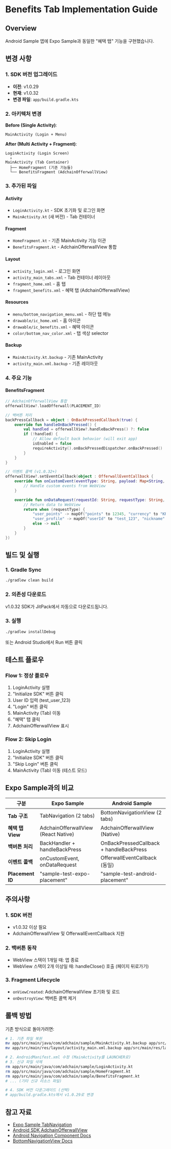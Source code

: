 # Benefits Tab Implementation Guide

## Overview
Android Sample 앱에 Expo Sample과 동일한 "혜택 탭" 기능을 구현했습니다.

## 변경 사항

### 1. SDK 버전 업그레이드
- **이전**: v1.0.29
- **현재**: v1.0.32
- **변경 파일**: `app/build.gradle.kts`

### 2. 아키텍처 변경
**Before (Single Activity)**:
```
MainActivity (Login + Menu)
```

**After (Multi Activity + Fragment)**:
```
LoginActivity (Login Screen)
  ↓
MainActivity (Tab Container)
  ├── HomeFragment (기존 기능들)
  └── BenefitsFragment (AdchainOfferwallView)
```

### 3. 추가된 파일

#### Activity
- `LoginActivity.kt` - SDK 초기화 및 로그인 화면
- `MainActivity.kt` (새 버전) - Tab 컨테이너

#### Fragment
- `HomeFragment.kt` - 기존 MainActivity 기능 이관
- `BenefitsFragment.kt` - AdchainOfferwallView 통합

#### Layout
- `activity_login.xml` - 로그인 화면
- `activity_main_tabs.xml` - Tab 컨테이너 레이아웃
- `fragment_home.xml` - 홈 탭
- `fragment_benefits.xml` - 혜택 탭 (AdchainOfferwallView)

#### Resources
- `menu/bottom_navigation_menu.xml` - 하단 탭 메뉴
- `drawable/ic_home.xml` - 홈 아이콘
- `drawable/ic_benefits.xml` - 혜택 아이콘
- `color/bottom_nav_color.xml` - 탭 색상 selector

#### Backup
- `MainActivity.kt.backup` - 기존 MainActivity
- `activity_main.xml.backup` - 기존 레이아웃

### 4. 주요 기능

#### BenefitsFragment
```kotlin
// AdchainOfferwallView 통합
offerwallView?.loadOfferwall(PLACEMENT_ID)

// 백버튼 처리
backPressCallback = object : OnBackPressedCallback(true) {
    override fun handleOnBackPressed() {
        val handled = offerwallView?.handleBackPress() ?: false
        if (!handled) {
            // Allow default back behavior (will exit app)
            isEnabled = false
            requireActivity().onBackPressedDispatcher.onBackPressed()
        }
    }
}

// 이벤트 콜백 (v1.0.32+)
offerwallView?.setEventCallback(object : OfferwallEventCallback {
    override fun onCustomEvent(eventType: String, payload: Map<String, Any?>) {
        // Handle custom events from WebView
    }

    override fun onDataRequest(requestId: String, requestType: String, params: Map<String, Any?>): Map<String, Any?>? {
        // Return data to WebView
        return when (requestType) {
            "user_points" -> mapOf("points" to 12345, "currency" to "KRW")
            "user_profile" -> mapOf("userId" to "test_123", "nickname" to "TestPlayer")
            else -> null
        }
    }
})
```

## 빌드 및 실행

### 1. Gradle Sync
```bash
./gradlew clean build
```

### 2. 의존성 다운로드
v1.0.32 SDK가 JitPack에서 자동으로 다운로드됩니다.

### 3. 실행
```bash
./gradlew installDebug
```

또는 Android Studio에서 Run 버튼 클릭

## 테스트 플로우

### Flow 1: 정상 플로우
1. LoginActivity 실행
2. "Initialize SDK" 버튼 클릭
3. User ID 입력 (test_user_123)
4. "Login" 버튼 클릭
5. MainActivity (Tab) 이동
6. "혜택" 탭 클릭
7. AdchainOfferwallView 표시

### Flow 2: Skip Login
1. LoginActivity 실행
2. "Initialize SDK" 버튼 클릭
3. "Skip Login" 버튼 클릭
4. MainActivity (Tab) 이동 (테스트 모드)

## Expo Sample과의 비교

| 구분 | Expo Sample | Android Sample |
|------|-------------|----------------|
| **Tab 구조** | TabNavigation (2 tabs) | BottomNavigationView (2 tabs) |
| **혜택 탭 View** | AdchainOfferwallView (React Native) | AdchainOfferwallView (Native) |
| **백버튼 처리** | BackHandler + handleBackPress | OnBackPressedCallback + handleBackPress |
| **이벤트 콜백** | onCustomEvent, onDataRequest | OfferwallEventCallback (동일) |
| **Placement ID** | "sample-test-expo-placement" | "sample-test-android-placement" |

## 주의사항

### 1. SDK 버전
- v1.0.32 이상 필요
- AdchainOfferwallView 및 OfferwallEventCallback 지원

### 2. 백버튼 동작
- WebView 스택이 1개일 때: 앱 종료
- WebView 스택이 2개 이상일 때: handleClose() 호출 (페이지 뒤로가기)

### 3. Fragment Lifecycle
- `onViewCreated`: AdchainOfferwallView 초기화 및 로드
- `onDestroyView`: 백버튼 콜백 제거

## 롤백 방법

기존 방식으로 돌아가려면:

```bash
# 1. 기존 파일 복원
mv app/src/main/java/com/adchain/sample/MainActivity.kt.backup app/src/main/java/com/adchain/sample/MainActivity.kt
mv app/src/main/res/layout/activity_main.xml.backup app/src/main/res/layout/activity_main.xml

# 2. AndroidManifest.xml 수정 (MainActivity를 LAUNCHER로)
# 3. 신규 파일 삭제
rm app/src/main/java/com/adchain/sample/LoginActivity.kt
rm app/src/main/java/com/adchain/sample/HomeFragment.kt
rm app/src/main/java/com/adchain/sample/BenefitsFragment.kt
# ... (기타 신규 리소스 파일)

# 4. SDK 버전 다운그레이드 (선택)
# app/build.gradle.kts에서 v1.0.29로 변경
```

## 참고 자료
- [Expo Sample TabNavigation](../adchain-sdk-react-native-expo-sample/src/components/TabNavigation.tsx)
- [Android SDK AdchainOfferwallView](../adchain-sdk-android/adchain-sdk/src/main/kotlin/com/adchain/sdk/offerwall/AdchainOfferwallView.kt)
- [Android Navigation Component Docs](https://developer.android.com/guide/navigation)
- [BottomNavigationView Docs](https://developer.android.com/reference/com/google/android/material/bottomnavigation/BottomNavigationView)
